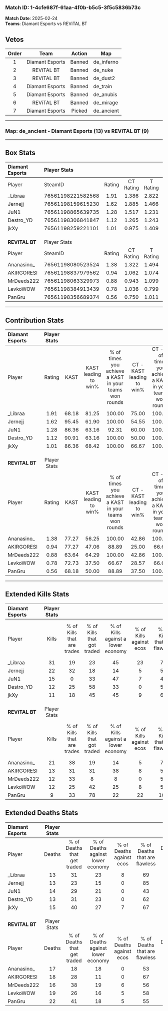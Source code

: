 ### Match ID: 1-4cfe687f-61aa-4f0b-b5c5-3f5c5836b73c  
**Match Date**: 2025-02-24  
**Teams**: Diamant Esports vs REViTAL BT  

## Vetos  

| Order | Team | Action | Map |
| :---: | :--: | :----: | --- |
| 1 | Diamant Esports | Banned | de_inferno |
| 2 | REViTAL BT | Banned | de_nuke |
| 3 | REViTAL BT | Banned | de_dust2 |
| 4 | Diamant Esports | Banned | de_train |
| 5 | Diamant Esports | Banned | de_anubis |
| 6 | REViTAL BT | Banned | de_mirage |
| 7 | Diamant Esports | Picked | de_ancient |

---  

### **Map**: de_ancient - Diamant Esports (13) vs REViTAL BT (9)  
---  

## Box Stats  

| **Diamant Esports** | Player Stats      |        |           |          |       |       |       |         |        |      |     |
| :- | :- | :-: | :-: | :-: | :-: | :-: | :-: | :-: | :-: | :-: | :-: |
| Player              | SteamID           | Rating | CT Rating | T Rating | KAST  |  ADR  | Kills | Assists | Deaths | K/D  | HS% |
| _Libraa             | 76561198221582568 |  1.91  |   1.386   |  2.822   | 68.18 | 132.4 |  31   |    5    |   13   | 2.38 | 45  |
| Jernejj             | 76561198159615230 |  1.62  |   1.885   |  1.466   | 95.45 | 88.3  |  22   |    7    |   13   | 1.69 | 63  |
| JuN1                | 76561198865639735 |  1.28  |   1.517   |  1.231   | 86.36 | 90.6  |  15   |   10    |   14   | 1.07 | 46  |
| Destro_YD           | 76561198306841847 |  1.12  |   1.265   |  1.243   | 90.91 | 63.6  |  12   |    8    |   13   | 0.92 | 50  |
| jkXy                | 76561198259221101 |  1.01  |   0.975   |  1.409   | 86.36 | 66.4  |  11   |    9    |   15   | 0.73 | 36  |
|                     |                   |        |           |          |       |       |       |         |        |      |     |
|                     |                   |        |           |          |       |       |       |         |        |      |     |
|                     |                   |        |           |          |       |       |       |         |        |      |     |
| **REViTAL BT**      | Player Stats      |        |           |          |       |       |       |         |        |      |     |
| Player              | SteamID           | Rating | CT Rating | T Rating | KAST  |  ADR  | Kills | Assists | Deaths | K/D  | HS% |
| Ananasino_          | 76561198080523524 |  1.38  |   1.322   |  1.494   | 77.27 | 99.7  |  21   |    4    |   17   | 1.24 | 47  |
| AKIRGORESI          | 76561198837979562 |  0.94  |   1.062   |  1.074   | 77.27 | 65.1  |  13   |    8    |   18   | 0.72 | 69  |
| MrDeeds222          | 76561198063329973 |  0.88  |   0.943   |  1.099   | 63.64 | 71.9  |  12   |    8    |   16   | 0.75 | 41  |
| LevkoWOW            | 76561198384913439 |  0.78  |   1.036   |  0.799   | 72.73 | 53.4  |  12   |    2    |   19   | 0.63 | 25  |
| PanGru              | 76561198356689374 |  0.56  |   0.750   |  1.011   | 68.18 | 51.0  |   9   |    3    |   22   | 0.41 | 77  |
---  

## Contribution Stats  

| **Diamant Esports** | Player Stats |       |                      |                                                        |                           |                                                             |                          |                                                            |
| :- | :-: | :-: | :-: | :-: | :-: | :-: | :-: | :-: |
| Player              |    Rating    | KAST  | KAST leading to win% | % of times you achieve a KAST in your teams won rounds | CT - KAST leading to win% | CT - % of times you achieve a KAST in your teams won rounds | T - KAST leading to win% | T - % of times you achieve a KAST in your teams won rounds |
| _Libraa             |     1.91     | 68.18 |        81.25         |                         100.00                         |           75.00           |                           100.00                            |          87.50           |                           100.00                           |
| Jernejj             |     1.62     | 95.45 |        61.90         |                         100.00                         |           54.55           |                           100.00                            |          70.00           |                           100.00                           |
| JuN1                |     1.28     | 86.36 |        63.16         |                         92.31                          |           60.00           |                           100.00                            |          66.67           |                           85.71                            |
| Destro_YD           |     1.12     | 90.91 |        63.16         |                         100.00                         |           50.00           |                           100.00                            |          77.78           |                           100.00                           |
| jkXy                |     1.01     | 86.36 |        68.42         |                         100.00                         |           66.67           |                           100.00                            |          70.00           |                           100.00                           |
|                     |              |       |                      |                                                        |                           |                                                             |                          |                                                            |
|                     |              |       |                      |                                                        |                           |                                                             |                          |                                                            |
|                     |              |       |                      |                                                        |                           |                                                             |                          |                                                            |
| **REViTAL BT**      | Player Stats |       |                      |                                                        |                           |                                                             |                          |                                                            |
| Player              |    Rating    | KAST  | KAST leading to win% | % of times you achieve a KAST in your teams won rounds | CT - KAST leading to win% | CT - % of times you achieve a KAST in your teams won rounds | T - KAST leading to win% | T - % of times you achieve a KAST in your teams won rounds |
| Ananasino_          |     1.38     | 77.27 |        56.25         |                         100.00                         |           42.86           |                           100.00                            |          66.67           |                           100.00                           |
| AKIRGORESI          |     0.94     | 77.27 |        47.06         |                         88.89                          |           25.00           |                            66.67                            |          66.67           |                           100.00                           |
| MrDeeds222          |     0.88     | 63.64 |        64.29         |                         100.00                         |           42.86           |                           100.00                            |          85.71           |                           100.00                           |
| LevkoWOW            |     0.78     | 72.73 |        37.50         |                         66.67                          |           28.57           |                            66.67                            |          44.44           |                           66.67                            |
| PanGru              |     0.56     | 68.18 |        50.00         |                         88.89                          |           37.50           |                           100.00                            |          62.50           |                           83.33                            |
---  

## Extended Kills Stats  

| **Diamant Esports** | Player Stats |                            |                            |                                    |                         |                              |                                 |                                       |                    |           |
| :- | :-: | :-: | :-: | :-: | :-: | :-: | :-: | :-: | :-: | :-: |
| Player              |    Kills     | % of Kills that are trades | % of Kills that got traded | % of Kills against a lower economy | % of Kills against ecos | % of Kills that are flawless | % of Kills that are close duels | % of Kills that are assisted by flash | Pistol Round Kills | AWP Kills |
| _Libraa             |      31      |             19             |             23             |                 45                 |           23            |              71              |                0                |                   3                   |         0          |     1     |
| Jernejj             |      22      |             32             |             18             |                 14                 |            5            |              50              |                0                |                   5                   |         0          |     2     |
| JuN1                |      15      |             0              |             33             |                 47                 |            7            |              47              |               13                |                  20                   |         0          |     1     |
| Destro_YD           |      12      |             25             |             58             |                 33                 |            0            |              50              |                8                |                   8                   |         0          |     1     |
| jkXy                |      11      |             18             |             45             |                 45                 |            9            |              64              |                0                |                   9                   |         1          |     1     |
|                     |              |                            |                            |                                    |                         |                              |                                 |                                       |                    |           |
|                     |              |                            |                            |                                    |                         |                              |                                 |                                       |                    |           |
|                     |              |                            |                            |                                    |                         |                              |                                 |                                       |                    |           |
| **REViTAL BT**      | Player Stats |                            |                            |                                    |                         |                              |                                 |                                       |                    |           |
| Player              |    Kills     | % of Kills that are trades | % of Kills that got traded | % of Kills against a lower economy | % of Kills against ecos | % of Kills that are flawless | % of Kills that are close duels | % of Kills that are assisted by flash | Pistol Round Kills | AWP Kills |
| Ananasino_          |      21      |             38             |             19             |                 14                 |            5            |              76              |                0                |                   5                   |         0          |     6     |
| AKIRGORESI          |      13      |             31             |             31             |                 38                 |            8            |              54              |                8                |                   0                   |         0          |     2     |
| MrDeeds222          |      12      |             33             |             8              |                 8                  |            0            |              50              |                8                |                   0                   |         0          |     0     |
| LevkoWOW            |      12      |             25             |             42             |                 25                 |            8            |              50              |                0                |                  17                   |         0          |     1     |
| PanGru              |      9       |             33             |             78             |                 22                 |           22            |             100              |                0                |                   0                   |         0          |     1     |
## Extended Deaths Stats  

| **Diamant Esports** | Player Stats |                             |                                   |                          |                               |                            |                           |               |
| :- | :-: | :-: | :-: | :-: | :-: | :-: | :-: | :-: |
| Player              |    Deaths    | % of Deaths that get traded | % of Deaths against lower economy | % of Deaths against ecos | % of Deaths that are flawless | % of Deaths that are close | % of Deaths while blinded | Deaths to AWP |
| _Libraa             |      13      |             31              |                23                 |            8             |              69               |             0              |             0             |       0       |
| Jernejj             |      13      |             23              |                15                 |            0             |              85               |             8              |             0             |       0       |
| JuN1                |      14      |             29              |                21                 |            0             |              43               |             0              |             7             |       0       |
| Destro_YD           |      13      |             31              |                23                 |            0             |              62               |             8              |             0             |       0       |
| jkXy                |      15      |             40              |                27                 |            7             |              67               |             0              |            13             |       0       |
|                     |              |                             |                                   |                          |                               |                            |                           |               |
|                     |              |                             |                                   |                          |                               |                            |                           |               |
|                     |              |                             |                                   |                          |                               |                            |                           |               |
| **REViTAL BT**      | Player Stats |                             |                                   |                          |                               |                            |                           |               |
| Player              |    Deaths    | % of Deaths that get traded | % of Deaths against lower economy | % of Deaths against ecos | % of Deaths that are flawless | % of Deaths that are close | % of Deaths while blinded | Deaths to AWP |
| Ananasino_          |      17      |             18              |                18                 |            0             |              53               |             12             |             0             |       0       |
| AKIRGORESI          |      18      |             28              |                11                 |            0             |              67               |             6              |             6             |       0       |
| MrDeeds222          |      16      |             38              |                19                 |            6             |              56               |             0              |            19             |       0       |
| LevkoWOW            |      19      |             26              |                16                 |            5             |              58               |             0              |             5             |       1       |
| PanGru              |      22      |             41              |                18                 |            5             |              55               |             0              |             9             |       0       |
